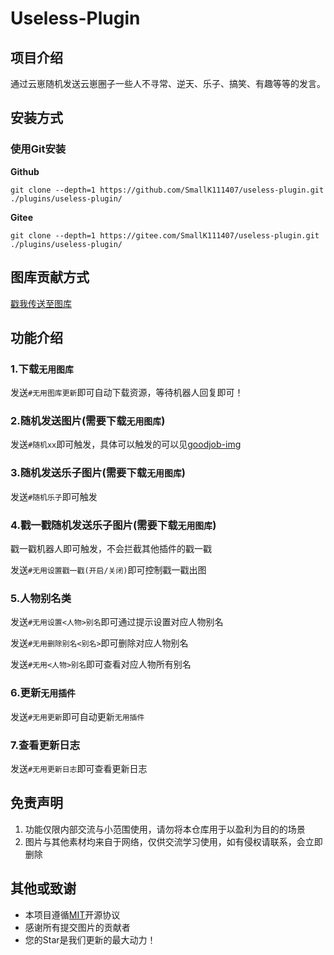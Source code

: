 # Useless-Plugin

## 项目介绍

通过云崽随机发送云崽圈子一些人不寻常、逆天、乐子、搞笑、有趣等等的发言。<br>

## 安装方式

### 使用Git安装

**Github**
```
git clone --depth=1 https://github.com/SmallK111407/useless-plugin.git ./plugins/useless-plugin/
```
**Gitee**
```
git clone --depth=1 https://gitee.com/SmallK111407/useless-plugin.git ./plugins/useless-plugin/
```

## 图库贡献方式

[戳我传送至图库](https://gitee.com/SmallK111407/goodjob-img)

## 功能介绍

### 1.下载`无用图库`

发送`#无用图库更新`即可自动下载资源，等待机器人回复即可！

### 2.随机发送图片(需要下载`无用图库`)

发送`#随机xx`即可触发，具体可以触发的可以见[goodjob-img](https://gitee.com/SmallK111407/goodjob-img/tree/main/resources)

### 3.随机发送乐子图片(需要下载`无用图库`)

发送`#随机乐子`即可触发

### 4.戳一戳随机发送乐子图片(需要下载`无用图库`)

戳一戳机器人即可触发，不会拦截其他插件的戳一戳

发送`#无用设置戳一戳(开启/关闭)`即可控制戳一戳出图

### 5.人物别名类

发送`#无用设置<人物>别名`即可通过提示设置对应人物别名 <br>

发送`#无用删除别名<别名>`即可删除对应人物别名 <br>

发送`#无用<人物>别名`即可查看对应人物所有别名

### 6.更新`无用插件`

发送`#无用更新`即可自动更新`无用插件`

### 7.查看更新日志

发送`#无用更新日志`即可查看更新日志

## 免责声明

1. 功能仅限内部交流与小范围使用，请勿将本仓库用于以盈利为目的的场景
2. 图片与其他素材均来自于网络，仅供交流学习使用，如有侵权请联系，会立即删除

## 其他或致谢
* 本项目遵循[MIT](./LICENSE)开源协议
* 感谢所有提交图片的贡献者
* 您的Star是我们更新的最大动力！
